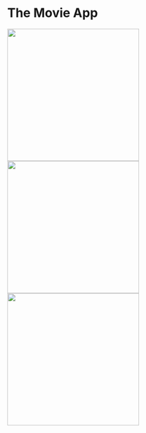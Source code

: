 # The Movie App



<p>
  <img src="https://user-images.githubusercontent.com/96375955/189531711-b287fc38-7099-484f-809b-40d6489eae6b.png" width="300">
  <img src="https://user-images.githubusercontent.com/96375955/189531665-9939c377-acd7-40ad-a215-1409a68b0b5c.png" width="300">
  <img src="https://user-images.githubusercontent.com/96375955/189531643-d3600a14-5e79-4e85-98f0-d7e168267555.png" width="300">
  </p>
 



